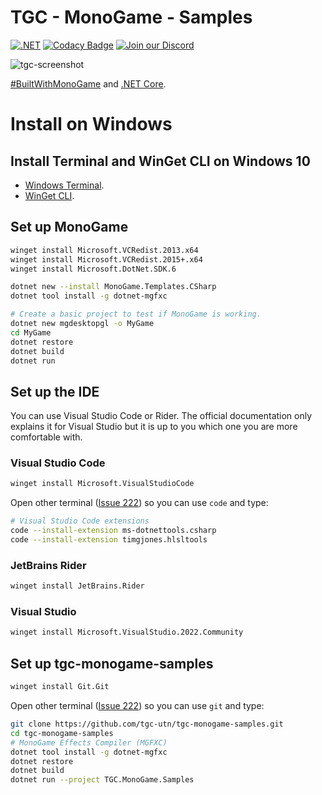 # TGC - MonoGame - Samples

[![.NET](https://github.com/tgc-utn/tgc-monogame-samples/actions/workflows/dotnet.yml/badge.svg)](https://github.com/tgc-utn/tgc-monogame-samples/actions/workflows/dotnet.yml)
[![Codacy Badge](https://app.codacy.com/project/badge/Grade/83dc66740f7d4b0893ad9e556a6496d6)](https://www.codacy.com/gh/tgc-utn/tgc-monogame-samples/dashboard?utm_source=github.com&amp;utm_medium=referral&amp;utm_content=tgc-utn/tgc-monogame-samples&amp;utm_campaign=Badge_Grade)
[![Join our Discord](https://img.shields.io/badge/chat%20on-discord-7289DA?logo=discord&logoColor=white)](https://discord.gg/FKZ4k39zAr)

![tgc-screenshot](https://user-images.githubusercontent.com/7131403/172287114-1bc554f0-3dcd-411f-b5be-a0d994990563.png)

[#BuiltWithMonoGame](http://www.monogame.net) and [.NET Core](https://dotnet.microsoft.com).


# Install on Windows

## Install Terminal and WinGet CLI on Windows 10

* [Windows Terminal](https://aka.ms/terminal).
* [WinGet CLI](https://aka.ms/winget-cli).

## Set up MonoGame

```bash
winget install Microsoft.VCRedist.2013.x64
winget install Microsoft.VCRedist.2015+.x64
winget install Microsoft.DotNet.SDK.6
```

```bash
dotnet new --install MonoGame.Templates.CSharp
dotnet tool install -g dotnet-mgfxc

# Create a basic project to test if MonoGame is working.
dotnet new mgdesktopgl -o MyGame
cd MyGame
dotnet restore
dotnet build
dotnet run
```

## Set up the IDE

You can use Visual Studio Code or Rider. The official documentation only explains it for Visual Studio but it is up to you which one you are more comfortable with.

### Visual Studio Code

```bash
winget install Microsoft.VisualStudioCode
```

Open other terminal ([Issue 222](https://github.com/microsoft/winget-cli/issues/222)) so you can use `code` and type:

```bash
# Visual Studio Code extensions
code --install-extension ms-dotnettools.csharp
code --install-extension timgjones.hlsltools
```

### JetBrains Rider

```bash
winget install JetBrains.Rider
```

### Visual Studio

```bash
winget install Microsoft.VisualStudio.2022.Community
```

## Set up tgc-monogame-samples

```bash
winget install Git.Git
```

Open other terminal ([Issue 222](https://github.com/microsoft/winget-cli/issues/222)) so you can use `git` and type:

```bash
git clone https://github.com/tgc-utn/tgc-monogame-samples.git
cd tgc-monogame-samples
# MonoGame Effects Compiler (MGFXC)
dotnet tool install -g dotnet-mgfxc
dotnet restore
dotnet build
dotnet run --project TGC.MonoGame.Samples
```
